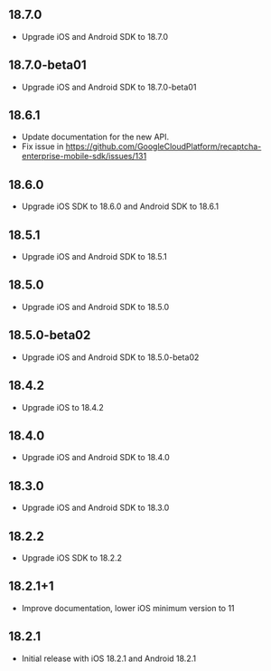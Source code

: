 ## 18.7.0

* Upgrade iOS and Android SDK to 18.7.0

## 18.7.0-beta01

* Upgrade iOS and Android SDK to 18.7.0-beta01

## 18.6.1

* Update documentation for the new API.
* Fix issue in https://github.com/GoogleCloudPlatform/recaptcha-enterprise-mobile-sdk/issues/131

## 18.6.0

* Upgrade iOS SDK to 18.6.0 and Android SDK to 18.6.1

## 18.5.1

* Upgrade iOS and Android SDK to 18.5.1

## 18.5.0

* Upgrade iOS and Android SDK to 18.5.0

## 18.5.0-beta02

* Upgrade iOS and Android SDK to 18.5.0-beta02

## 18.4.2

* Upgrade iOS to 18.4.2

## 18.4.0

* Upgrade iOS and Android SDK to 18.4.0

## 18.3.0

* Upgrade iOS and Android SDK to 18.3.0

## 18.2.2

* Upgrade iOS SDK to 18.2.2

## 18.2.1+1

* Improve documentation, lower iOS minimum version to 11

## 18.2.1

* Initial release with iOS 18.2.1 and Android 18.2.1
